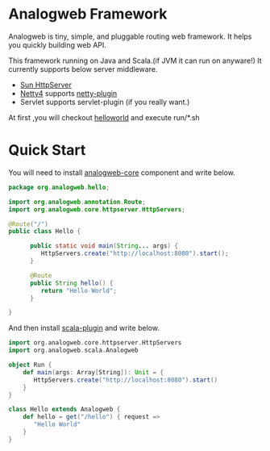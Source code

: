Analogweb Framework
===================

Analogweb is tiny, simple, and pluggable routing web framework.
It helps you quickly building web API.

This framework running on Java and Scala.(if JVM it can run on anyware!)
It currently supports below server middleware.

* [Sun HttpServer](http://docs.oracle.com/javase/7/docs/jre/api/net/httpserver/spec/com/sun/net/httpserver/package-summary.html)
* [Netty4](http://netty.io) supports [netty-plugin](https://github.com/analogweb/netty-plugin)
* Servlet supports servlet-plugin (if you really want.)

At first ,you will checkout [helloworld](https://github.com/analogweb/helloworld) and execute run/\*.sh

#  Quick Start
You will need to install [analogweb-core](https://github.com/analogweb/core) component and write below.

```java
package org.analogweb.hello;

import org.analogweb.annotation.Route;
import org.analogweb.core.httpserver.HttpServers;

@Route("/")
public class Hello {

      public static void main(String... args) {
         HttpServers.create("http://localhost:8080").start();
      }

      @Route
      public String hello() {
         return "Hello World";
      }

}
```

And then install [scala-plugin](https://github.com/analogweb/scala-plugin) and write below.

```scala
import org.analogweb.core.httpserver.HttpServers
import org.analogweb.scala.Analogweb

object Run {
    def main(args: Array[String]): Unit = {
       HttpServers.create("http://localhost:8080").start()
    }
}

class Hello extends Analogweb {
    def hello = get("/hello") { request => 
       "Hello World"
    }
}
```


